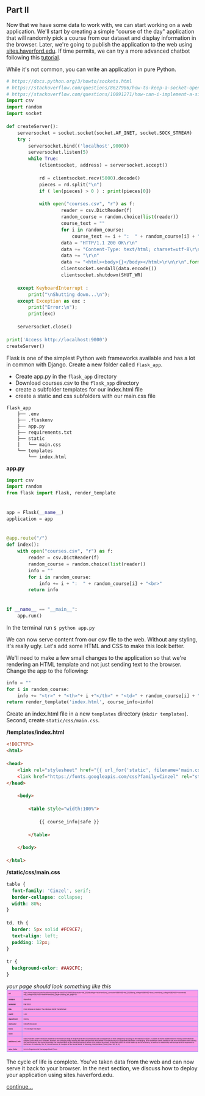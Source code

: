 ## Part II 

Now that we have some data to work with, we can start working on a web application. We'll start by creating a simple "course of the day" application that will randomly pick a course from our dataset and display information in the browser.  Later, we're going to publish the application to the web using [sites.haverford.edu](sites.haverford.edu).  If time permits, we can try a more advanced chatbot following this [tutorial](https://pusher.com/tutorials/chatbot-flask-dialogflow).   

While it's not common, you can write an application in pure Python.      

```python
# https://docs.python.org/3/howto/sockets.html
# https://stackoverflow.com/questions/8627986/how-to-keep-a-socket-open-until-client-closes-it
# https://stackoverflow.com/questions/10091271/how-can-i-implement-a-simple-web-server-using-python-without-using-any-libraries
import csv
import random
import socket 

def createServer():
    serversocket = socket.socket(socket.AF_INET, socket.SOCK_STREAM)
    try :
        serversocket.bind(('localhost',9000))
        serversocket.listen(5)
        while True:
            (clientsocket, address) = serversocket.accept()

            rd = clientsocket.recv(5000).decode()
            pieces = rd.split("\n")
            if ( len(pieces) > 0 ) : print(pieces[0])

            with open("courses.csv", "r") as f:
                    reader = csv.DictReader(f)
                    random_course = random.choice(list(reader))
                    course_text = ""
                    for i in random_course:
                        course_text += i + ":  " + random_course[i] + "<br>"
                    data = "HTTP/1.1 200 OK\r\n"
                    data += "Content-Type: text/html; charset=utf-8\r\n"
                    data += "\r\n"
                    data += "<html><body>{}</body></html>\r\n\r\n".format(course_text)
                    clientsocket.sendall(data.encode())
                    clientsocket.shutdown(SHUT_WR)

    except KeyboardInterrupt :
        print("\nShutting down...\n");
    except Exception as exc :
        print("Error:\n");
        print(exc)

    serversocket.close()

print('Access http://localhost:9000')
createServer()
```


Flask is one of the simplest Python web frameworks available and has a lot in common with Django.
Create a new folder called `flask_app`.
- Create app.py in the `flask_app` directory
- Download courses.csv to the `flask_app` directory
- create a subfolder templates for our index.html file
- create a static and css subfolders with our main.css file

```
flask_app
    ├── .env
    ├── .flaskenv
    ├── app.py
    ├── requirements.txt
    ├── static
    │   └── main.css
    └── templates
        └── index.html
```

**app.py**
```python
import csv
import random
from flask import Flask, render_template


app = Flask(__name__)
application = app


@app.route("/")
def index():
    with open("courses.csv", "r") as f:
        reader = csv.DictReader(f)
        random_course = random.choice(list(reader))
        info = ""
        for i in random_course:
            info += i + ":  " + random_course[i] + "<br>"
        return info


if __name__ == "__main__":
    app.run()
```
In the terminal run `$ python app.py`

We can now serve content from our csv file to the web.  Without any styling, it's really ugly.  Let's add some HTML and CSS to make this look better.   

We'll need to make a few small changes to the application so that we're rendering an HTML template and not just sending text to the browser. Change the app to the following:

```python
info = ""
for i in random_course:
    info += "<tr>" + "<th>"+ i +"</th>" + "<td>" + random_course[i] + "</td>" + "</tr>"
return render_template('index.html', course_info=info)
```

Create an index.html file in a new `templates` directory (`mkdir templates`).  Second, create `static/css/main.css`. 

**/templates/index.html**
```HTML
<!DOCTYPE>
<html>

<head>
    <link rel="stylesheet" href="{{ url_for('static', filename='main.css') }}" 
    <link href="https://fonts.googleapis.com/css?family=Cinzel" rel="stylesheet">
</head>

    <body>

        <table style="width:100%">

            {{ course_info|safe }}

        </table>

    </body>

</html>

```
**/static/css/main.css**
```css
table {
  font-family: 'Cinzel', serif;
  border-collapse: collapse;
  width: 80%;
}

td, th {
  border: 5px solid #FC9CE7;
  text-align: left;
  padding: 12px;
}

tr {
  background-color: #AA9CFC;
}
```

*your page should look something like this*  
![](https://github.com/HCDigitalScholarship/summer-django/raw/master/pink_course.png) 

The cycle of life is complete.  You've taken data from the web and can now serve it back to your browser. In the next section, we discuss how to deploy your application using sites.haverford.edu. 

[continue...](https://github.com/HCDigitalScholarship/summer-django/blob/master/flask_3.md)
